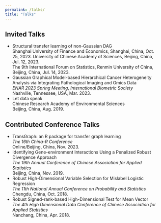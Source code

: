 ```yaml
---
permalink: /talks/
title: "Talks"
---
```


## Invited Talks
- Structural transfer learning of non-Gaussian DAG     
Shanghai University of Finance and Economics, Shanghai, China, Oct. 25, 2023.
University of Chinese Academy of Sciences, Beijing, China, Jul. 12, 2023.  
The 9th International Forum on Statistics, Renmin University of China, Beijing, China, Jul. 14, 2023.  
- Gaussian Graphical Model-based Hierarchical Cancer Heterogeneity Analysis via Integrating Pathological Imaging and Omics Data  
*ENAR 2023 Spring Meeting, International Biometric Society*  
Nashville, Tennessee, USA, Mar. 2023.
- Let data speak  
Chinese Research Academy of Environmental Sciences  
Beijing, China, Aug. 2019.

## Contributed Conference Talks
- TransGraph: an R package for transfer graph learning  
*The 16th China-R Conference*  
Online/Beijing, China, Nov. 2023.
- Identifying Gene-environment Interactions Using a Penalized Robust Divergence Approach  
*The 19th Annual Conference of Chinese Association for Applied Statistics*  
Beijing, China, Nov. 2019.
- Robust High-Dimensional Variable Selection for Mislabel Logistic Regression  
*The 11th National Annual Conference on Probability and Statistics*  
Chengdu, China, Oct. 2018.
- Robust Signed-rank-based High-Dimensional Test for Mean Vector  
*The 4th High Dimensional Data Conference of Chinese Association for Applied Statistics*  
Nanchang, China, Apr. 2018.



